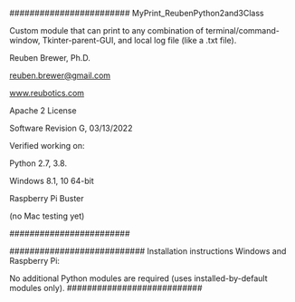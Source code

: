 ########################
MyPrint_ReubenPython2and3Class

Custom module that can print to any combination of terminal/command-window, Tkinter-parent-GUI, and local log file (like a .txt file).

Reuben Brewer, Ph.D.

reuben.brewer@gmail.com

www.reubotics.com

Apache 2 License

Software Revision G, 03/13/2022

Verified working on:

Python 2.7, 3.8.

Windows 8.1, 10 64-bit

Raspberry Pi Buster 

(no Mac testing yet)

########################  

########################### Installation instructions
Windows and Raspberry Pi:

No additional Python modules are required (uses installed-by-default modules only).
###########################

